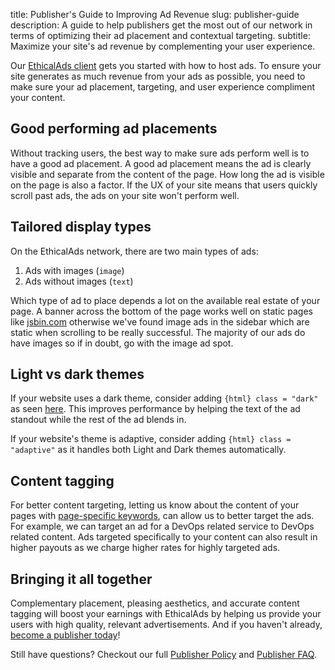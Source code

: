 title: Publisher's Guide to Improving Ad Revenue
slug: publisher-guide
description: A guide to help publishers get the most out of our network in terms of optimizing their ad placement and contextual targeting.
subtitle: Maximize your site's ad revenue by complementing your user experience.

Our [EthicalAds client](https://ethical-ad-client.readthedocs.io/en/latest/) gets you started with how to host ads. To ensure your site generates as much revenue from your ads as possible, you need to make sure your ad placement, targeting, and user experience compliment your content.

## Good performing ad placements

Without tracking users, the best way to make sure ads perform well is to have a good ad placement.
A good ad placement means the ad is clearly visible and separate from the content of the page.
How long the ad is visible on the page is also a factor.
If the UX of your site means that users quickly scroll past ads, the ads on your site won't perform well.

## Tailored display types

On the EthicalAds network, there are two main types of ads:

1. Ads with images (`image`)
2. Ads without images (`text`)

Which type of ad to place depends a lot on the available real estate of your page.
A banner across the bottom of the page works well on static pages like [jsbin.com](https://jsbin.com/?html,output)
otherwise we've found image ads in the sidebar which are static when scrolling to be really successful.
The majority of our ads do have images so if in doubt, go with the image ad spot.

## Light vs dark themes

If your website uses a dark theme, consider adding ```{html} class = "dark"``` as seen [here](https://ethical-ad-client.readthedocs.io/en/latest/#dark-mode).
This improves performance by helping the text of the ad standout while the rest of the ad blends in.

If your website's theme is adaptive, consider adding ```{html} class = "adaptive"``` as it handles both Light and Dark themes automatically.

## Content tagging

For better content targeting, letting us know about the content of your pages with
[page-specific keywords](https://ethical-ad-client.readthedocs.io/en/latest/#page-specific-keywords),
can allow us to better target the ads.
For example, we can target an ad for a DevOps related service to DevOps related content.
Ads targeted specifically to your content can also result in higher payouts
as we charge higher rates for highly targeted ads.

## Bringing it all together

Complementary placement, pleasing aesthetics, and accurate content tagging will
boost your earnings with EthicalAds by helping us provide your users
with high quality, relevant advertisements.
And if you haven't already, [become a publisher today](/publishers/#inbound-form)!



Still have questions? Checkout our full [Publisher Policy](../publisher-policy/) and [Publisher FAQ](../publishers/faq/).
